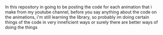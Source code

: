 In this repository in going to be posting the code for each animation that i make from my youtube channel, before you say anything about the code on the animations, i'm still learning
the library, so probably im doing certain things of the code in very inneficient ways or surely there are better ways of doing the things
